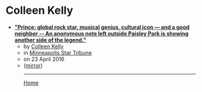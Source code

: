 # Colleen Kelly

 - [**"Prince: global rock star, musical genius, cultural icon — and a good neighbor -- An anonymous note left outside Paisley Park is showing another side of the legend."**](https://www.startribune.com/prince-global-rock-star-musical-genius-cultural-icon-and-a-good-neighbor/376848181/)<ul><li>by [Colleen Kelly](../../authors/colleen-kelly/index.md)</li><li>in [Minneapolis Star Tribune](https://www.startribune.com/)</li><li>on 23 April 2016</li><li>([mirror](https://web.archive.org/web/*/https://www.startribune.com/prince-global-rock-star-musical-genius-cultural-icon-and-a-good-neighbor/376848181/))</li><ul>

----

[Home](../index.md)
